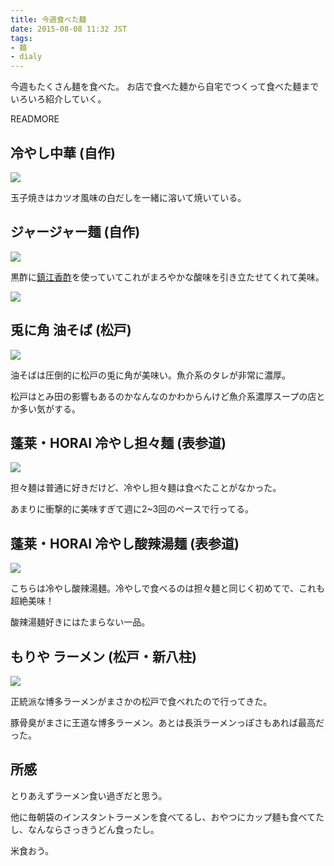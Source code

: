```yaml
---
title: 今週食べた麺
date: 2015-08-08 11:32 JST
tags:
- 麺
- dialy
---
```


今週もたくさん麺を食べた。
お店で食べた麺から自宅でつくって食べた麺までいろいろ紹介していく。

READMORE

## 冷やし中華 (自作)

![](20150808/men1.jpg)

玉子焼きはカツオ風味の白だしを一緒に溶いて焼いている。

## ジャージャー麺 (自作)

![](20150808/men2.jpg)

黒酢に[鎮江香酢](http://hb.afl.rakuten.co.jp/hgc/14383df7.09c9a80d.14383df8.6eb3ccd7/?pc=http%3a%2f%2fitem.rakuten.co.jp%2fauc-unnancha%2f005-osu%2f%3fscid%3daf_link_img&amp;m=http%3a%2f%2fm.rakuten.co.jp%2fauc-unnancha%2fi%2f10000037%2f)を使っていてこれがまろやかな酸味を引き立たせてくれて美味。

<a href="http://hb.afl.rakuten.co.jp/hgc/14383df7.09c9a80d.14383df8.6eb3ccd7/?pc=http%3a%2f%2fitem.rakuten.co.jp%2fauc-unnancha%2f005-osu%2f%3fscid%3daf_link_img&amp;m=http%3a%2f%2fm.rakuten.co.jp%2fauc-unnancha%2fi%2f10000037%2f" target="_blank"><img src ="http://hbb.afl.rakuten.co.jp/hgb/?pc=http%3a%2f%2fthumbnail.image.rakuten.co.jp%2f%400_mall%2fauc-unnancha%2fcabinet%2fimg56336536.jpg%3f_ex%3d300x300&amp;m=http%3a%2f%2fthumbnail.image.rakuten.co.jp%2f%400_mall%2fauc-unnancha%2fcabinet%2fimg56336536.jpg%3f_ex%3d80x80" border="0"></a>

## 兎に角 油そば (松戸)

![](20150808/men3.jpg)

油そばは圧倒的に松戸の兎に角が美味い。魚介系のタレが非常に濃厚。

松戸はとみ田の影響もあるのかなんなのかわからんけど魚介系濃厚スープの店とか多い気がする。

## 蓬莱・HORAI 冷やし担々麺 (表参道)

![](20150808/men4.jpg)

担々麺は普通に好きだけど、冷やし担々麺は食べたことがなかった。

あまりに衝撃的に美味すぎて週に2~3回のペースで行ってる。

## 蓬莱・HORAI 冷やし酸辣湯麺 (表参道)

![](20150808/men5.jpg)

こちらは冷やし酸辣湯麺。冷やしで食べるのは担々麺と同じく初めてで、これも超絶美味！

酸辣湯麺好きにはたまらない一品。

## もりや ラーメン (松戸・新八柱)

![](20150808/men6.jpg)

正統派な博多ラーメンがまさかの松戸で食べれたので行ってきた。

豚骨臭がまさに王道な博多ラーメン。あとは長浜ラーメンっぽさもあれば最高だった。

## 所感

とりあえずラーメン食い過ぎだと思う。

他に毎朝袋のインスタントラーメンを食べてるし、おやつにカップ麺も食べてたし、なんならさっきうどん食ったし。

米食おう。

